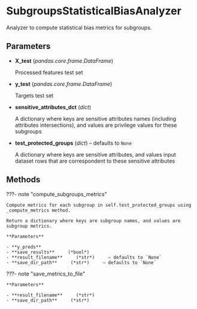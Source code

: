 # SubgroupsStatisticalBiasAnalyzer

Analyzer to compute statistical bias metrics for subgroups.



## Parameters

- **X_test** (*pandas.core.frame.DataFrame*)

    Processed features test set

- **y_test** (*pandas.core.frame.DataFrame*)

    Targets test set

- **sensitive_attributes_dct** (*dict*)

    A dictionary where keys are sensitive attributes names (including attributes intersections),  and values are privilege values for these subgroups

- **test_protected_groups** (*dict*) – defaults to `None`

    A dictionary where keys are sensitive attributes, and values input dataset rows  that are correspondent to these sensitive attributes




## Methods

???- note "compute_subgroups_metrics"

    Compute metrics for each subgroup in self.test_protected_groups using _compute_metrics method.

    Return a dictionary where keys are subgroup names, and values are subgroup metrics.

    **Parameters**

    - **y_preds**    
    - **save_results**     (*bool*)    
    - **result_filename**     (*str*)     – defaults to `None`    
    - **save_dir_path**     (*str*)     – defaults to `None`    
    
???- note "save_metrics_to_file"

    

    **Parameters**

    - **result_filename**     (*str*)    
    - **save_dir_path**     (*str*)    
    
